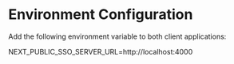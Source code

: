 # Environment Configuration

Add the following environment variable to both client applications:

NEXT_PUBLIC_SSO_SERVER_URL=http://localhost:4000
